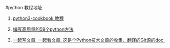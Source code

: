 #python 教程地址

1. [python3-cookbook 教程](http://python3-cookbook.readthedocs.io/zh_CN/latest/index.html)

2. [编写高质量的59个python方法](https://guoruibiao.gitbooks.io/effective-python/content/)

3. [一起写文章, 一起看文章. 这是个Python技术文章的收集，翻译的Git源的doc.](http://pyzh.readthedocs.io/en/latest/index.html) 

